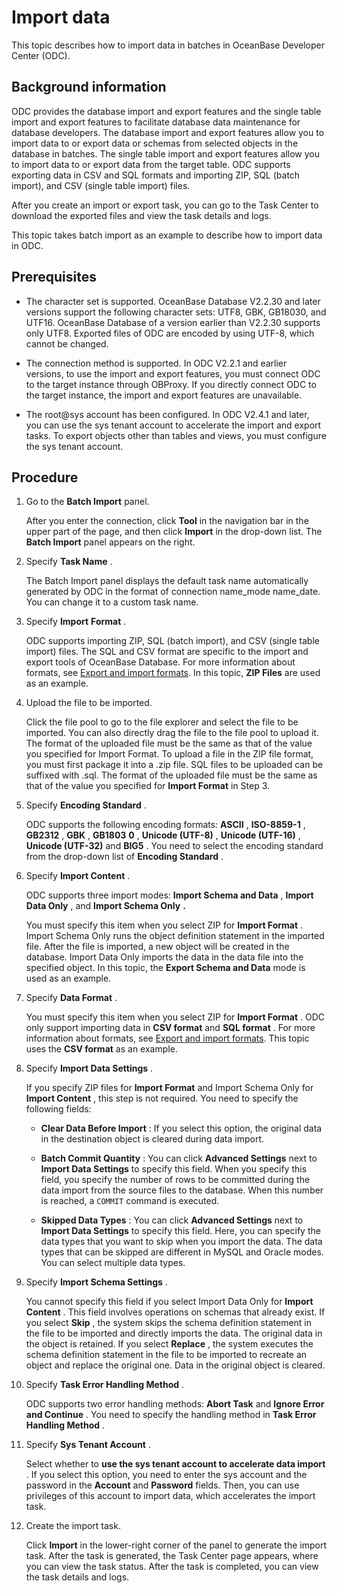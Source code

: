 Import data 
================================

This topic describes how to import data in batches in OceanBase Developer Center (ODC). 

Background information 
-------------------------------------------

ODC provides the database import and export features and the single table import and export features to facilitate database data maintenance for database developers. The database import and export features allow you to import data to or export data or schemas from selected objects in the database in batches. The single table import and export features allow you to import data to or export data from the target table. ODC supports exporting data in CSV and SQL formats and importing ZIP, SQL (batch import), and CSV (single table import) files. 

After you create an import or export task, you can go to the Task Center to download the exported files and view the task details and logs. 

This topic takes batch import as an example to describe how to import data in ODC.

Prerequisites 
----------------------------------

* The character set is supported. OceanBase Database V2.2.30 and later versions support the following character sets: UTF8, GBK, GB18030, and UTF16. OceanBase Database of a version earlier than V2.2.30 supports only UTF8. Exported files of ODC are encoded by using UTF-8, which cannot be changed.

  

* The connection method is supported. In ODC V2.2.1 and earlier versions, to use the import and export features, you must connect ODC to the target instance through OBProxy. If you directly connect ODC to the target instance, the import and export features are unavailable.

  

* The root@sys account has been configured. In ODC V2.4.1 and later, you can use the sys tenant account to accelerate the import and export tasks. To export objects other than tables and views, you must configure the sys tenant account.

  




Procedure 
------------------------------

1. Go to the **Batch Import** panel. 

   After you enter the connection, click **Tool** in the navigation bar in the upper part of the page, and then click **Import** in the drop-down list. The **Batch Import** panel appears on the right.
   

2. Specify **Task Name** . 

   The Batch Import panel displays the default task name automatically generated by ODC in the format of connection name_mode name_date. You can change it to a custom task name.
   

3. Specify **Import** **Format** . 

   ODC supports importing ZIP, SQL (batch import), and CSV (single table import) files. The SQL and CSV format are specific to the import and export tools of OceanBase Database. For more information about formats, see [Export and import formats](../7.client-odc-user-guide/5.client-odc-use-tools/1.client-odc-data-export-and-import/2.client-odc-export-and-import-formats.md). In this topic, **ZIP Files** are used as an example.
   

4. Upload the file to be imported. 

   Click the file pool to go to the file explorer and select the file to be imported. You can also directly drag the file to the file pool to upload it. The format of the uploaded file must be the same as that of the value you specified for Import Format. To upload a file in the ZIP file format, you must first package it into a .zip file. SQL files to be uploaded can be suffixed with .sql. The format of the uploaded file must be the same as that of the value you specified for **Import Format** in Step 3.
   

5. Specify **Encoding Standard** . 

   ODC supports the following encoding formats: **ASCII** , **ISO-8859-1** , **GB2312** , **GBK** , **GB1803** **0** , **Unicode (UTF-8)** , **Unicode (UTF-16)** , **Unicode (UTF-32)** and **BIG5** . You need to select the encoding standard from the drop-down list of **Encoding Standard** .
   

6. Specify **Import Content** . 

   ODC supports three import modes: **Import Schema and Data** , **Import Data Only** , and **Import Schema Only** **.** 

   You must specify this item when you select ZIP for **Import Format** . Import Schema Only runs the object definition statement in the imported file. After the file is imported, a new object will be created in the database. Import Data Only imports the data in the data file into the specified object. In this topic, the **Export Schema and Data** mode is used as an example.
   

7. Specify **Data Format** . 

   You must specify this item when you select ZIP for **Import Format** . ODC only support importing data in **CSV format** and **SQL format** . For more information about formats, see [Export and import formats](../7.client-odc-user-guide/5.client-odc-use-tools/1.client-odc-data-export-and-import/2.client-odc-export-and-import-formats.md). This topic uses the **CSV format** as an example.
   

8. Specify **Import Data Settings** . 

   If you specify ZIP files for **Import Format** and Import Schema Only for **Import Content** , this step is not required. You need to specify the following fields:
   * **Clear Data Before Import** : If you select this option, the original data in the destination object is cleared during data import.

     
   
   * **Batch Commit Quantity** : You can click **Advanced Settings** next to **Import Data Settings** to specify this field. When you specify this field, you specify the number of rows to be committed during the data import from the source files to the database. When this number is reached, a `COMMIT` command is executed.

     
   
   * **Skipped Data Types** : You can click **Advanced Settings** next to **Import Data Settings** to specify this field. Here, you can specify the data types that you want to skip when you import the data. The data types that can be skipped are different in MySQL and Oracle modes. You can select multiple data types.

     
   

   

9. Specify **Import Schema Settings** . 

   You cannot specify this field if you select Import Data Only for **Import Content** . This field involves operations on schemas that already exist. If you select **Skip** , the system skips the schema definition statement in the file to be imported and directly imports the data. The original data in the object is retained. If you select **Replace** , the system executes the schema definition statement in the file to be imported to recreate an object and replace the original one. Data in the original object is cleared.
   

10. Specify **Task Error Handling Method** . 

    ODC supports two error handling methods: **Abort Task** and **Ignore Error and Continue** . You need to specify the handling method in **Task Error Handling Method** .
    

11. Specify **Sys Tenant Account** . 

    Select whether to **use the sys tenant account to accelerate data import** . If you select this option, you need to enter the sys account and the password in the **Account** and **Password** fields. Then, you can use privileges of this account to import data, which accelerates the import task.
    

12. Create the import task. 

    Click **Import** in the lower-right corner of the panel to generate the import task. After the task is generated, the Task Center page appears, where you can view the task status. After the task is completed, you can view the task details and logs.
    



